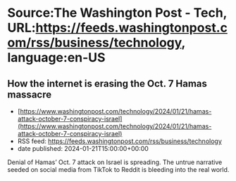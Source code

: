 # Source:The Washington Post - Tech, URL:https://feeds.washingtonpost.com/rss/business/technology, language:en-US

## How the internet is erasing the Oct. 7 Hamas massacre
 - [https://www.washingtonpost.com/technology/2024/01/21/hamas-attack-october-7-conspiracy-israel](https://www.washingtonpost.com/technology/2024/01/21/hamas-attack-october-7-conspiracy-israel)
 - RSS feed: https://feeds.washingtonpost.com/rss/business/technology
 - date published: 2024-01-21T15:00:00+00:00

Denial of Hamas’ Oct. 7 attack on Israel is spreading. The untrue narrative seeded on social media from TikTok to Reddit is bleeding into the real world.

